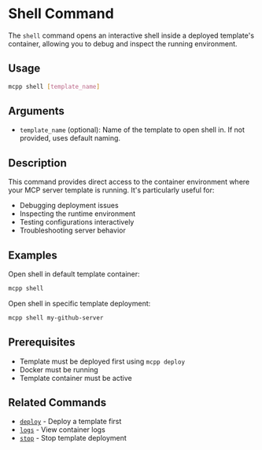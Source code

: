 # Shell Command

The `shell` command opens an interactive shell inside a deployed template's container, allowing you to debug and inspect the running environment.

## Usage

```bash
mcpp shell [template_name]
```

## Arguments

- `template_name` (optional): Name of the template to open shell in. If not provided, uses default naming.

## Description

This command provides direct access to the container environment where your MCP server template is running. It's particularly useful for:

- Debugging deployment issues
- Inspecting the runtime environment
- Testing configurations interactively
- Troubleshooting server behavior

## Examples

Open shell in default template container:
```bash
mcpp shell
```

Open shell in specific template deployment:
```bash
mcpp shell my-github-server
```

## Prerequisites

- Template must be deployed first using `mcpp deploy`
- Docker must be running
- Template container must be active

## Related Commands

- [`deploy`](deploy.md) - Deploy a template first
- [`logs`](logs.md) - View container logs
- [`stop`](stop.md) - Stop template deployment
